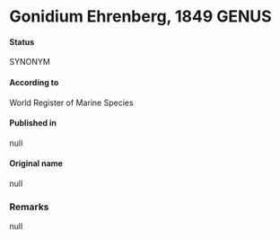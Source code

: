 # Gonidium Ehrenberg, 1849 GENUS

#### Status
SYNONYM

#### According to
World Register of Marine Species

#### Published in
null

#### Original name
null

### Remarks
null
